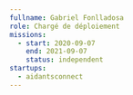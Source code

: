 ```yaml
---
fullname: Gabriel Fonlladosa
role: Chargé de déploiement 
missions:
  - start: 2020-09-07
    end: 2021-09-07
    status: independent
startups:
  - aidantsconnect
---
```

